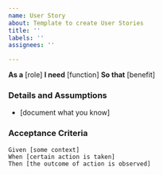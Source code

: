 ```yaml
---
name: User Story
about: Template to create User Stories
title: ''
labels: ''
assignees: ''

---
```


**As a** [role]
 **I need** [function]
 **So that** [benefit]

### Details and Assumptions

* [document what you know]

### Acceptance Criteria

```gherkin
Given [some context]
When [certain action is taken]
Then [the outcome of action is observed]
```
